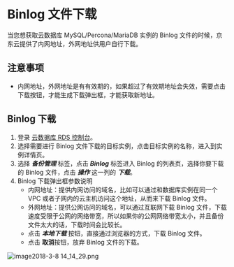 # Binlog 文件下载
当您想获取云数据库 MySQL/Percona/MariaDB 实例的 Binlog 文件的时候，京东云提供了内网地址，外网地址供用户自行下载。

## 注意事项
* 内网地址，外网地址是有有效期的，如果超过了有效期地址会失效，需要点击下载按钮，才能生成下载弹出框，才能获取新地址。

## Binlog 下载 
1. 登录 [云数据库 RDS 控制台](https://rds-console.jdcloud.com/database)。
2. 选择需要进行 Binlog 文件下载的目标实例，点击目标实例的名称，进入到实例详情页。
3. 选择 ***备份管理*** 标签，点击 ***Binlog*** 标签进入 Binlog 的列表页，选择你要下载的 Binlog 文件，点击 ***操作*** 这一列的 ***下载***。
4. Binlog 下载弹出框参数说明
    * 内网地址：提供内网访问的域名，比如可以通过和数据库实例在同一个 VPC 或者子网内的云主机访问这个地址，从而来下载 Binlog 文件。
    * 外网地址：提供公网访问的域名，可以通过互联网下载 Binlog 文件，下载速度受限于公网的网络带宽，所以如果你的公网网络带宽太小，并且备份文件太大的话，下载时间会比较长。
    * 点击 ***本地下载*** 按钮，直接通过浏览器的方式，下载 Binlog 文件。
    * 点击 **取消**按钮，放弃 Binlog 文件的下载。

![image2018-3-8 14_14_29.png](https://img1.jcloudcs.com/cms/9de5deac-1a4d-4bea-b6ad-3121e317935b20180308142747.png)
